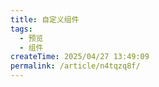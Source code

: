 ```yaml
---
title: 自定义组件
tags:
  - 预览
  - 组件
createTime: 2025/04/27 13:49:09
permalink: /article/n4tqzq8f/
---
```


<CustomComponent />
